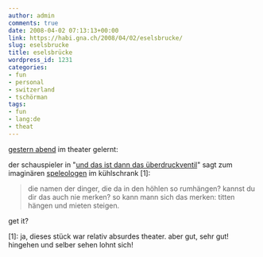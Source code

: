```yaml
---
author: admin
comments: true
date: 2008-04-02 07:13:13+00:00
link: https://habi.gna.ch/2008/04/02/eselsbrucke/
slug: eselsbrucke
title: eselsbrücke
wordpress_id: 1231
categories:
- fun
- personal
- switzerland
- tschörman
tags:
- fun
- lang:de
- theat
---
```


[gestern abend](https://habi.gna.ch/2008/04/01/in-den-vidmarhallen/) im theater gelernt:




der schauspieler in "[und das ist dann das überdruckventil](http://stadttheaterbern.ch/index.php?seid=40&ga=1&St_ID=17)" sagt zum imaginären [speleologen](https://de.wikipedia.org/wiki/Speleologie) im kühlschrank [1]:




<blockquote>
    

  die namen der dinger, die da in den höhlen so rumhängen? kannst du dir das auch nie merken? so kann mann sich das merken: titten hängen und mieten steigen.  

</blockquote>

get it?  



[1]: ja, dieses stück war relativ absurdes theater. aber gut, sehr gut! hingehen und selber sehen lohnt sich!



